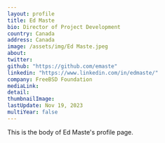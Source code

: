 ```yaml
---
layout: profile
title: Ed Maste
bio: Director of Project Development
country: Canada
address: Canada
image: /assets/img/Ed Maste.jpeg
about: 
twitter: 
github: "https://github.com/emaste"
linkedin: "https://www.linkedin.com/in/edmaste/"
company: FreeBSD Foundation
mediaLink:
detail: 
thumbnailImage:
lastUpdate: Nov 19, 2023
multiYear: false
---
```


This is the body of Ed Maste's profile page.
